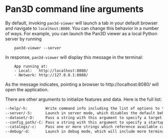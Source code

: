 # Pan3D command line arguments

By default, invoking `pan3d-viewer`  will launch a tab in your default browser and navigate to `localhost:8080`. You can change this behavior in a number of ways. For example, you can launch the Pan3D viewer as a local Python server by running

        pan3d-viewer --server

In response, `pan3d-viewer` will display this message in the terminal:

        App running at:
        - Local:   http://localhost:8080/
        - Network: http://127.0.0.1:8080/

As the message indicates, pointing a browser to http://localhost:8080/ will open the application.

There are other arguments to initialize features and data. Here is the full list:

```bash
--help/-h:        Write command info including the list of options to the terminal and exit.
--server/-S:      Launch in server mode, which disables the default behavior of opening a browser tab on startup.
--dataset/-D:     Pass a string with this argument to specify a target dataset. This value can be either a local path or remote URL. This value must be readable by `xarray.open_dataset()`.
--config_path/-C: Pass a string with this argument to specify a startup configuration. This value must be a local path to a JSON file which adheres to the schema specified in the [Configuration Files documentation](../api/configuration.md). A dataset specified in this configuration will override any value passed to `--dataset`/`-D`.
--catalogs/-c:    Pass one or more strings which reference available catalog modules (options include "pangeo", "esgf"). If specified, the Catalog Search interface will become available in the left sidebar. See the Catalog Search Tutorial for more information.
--debug/-d:       Launch in debug mode, which will include more terminal output. Intended for developer use.
```
